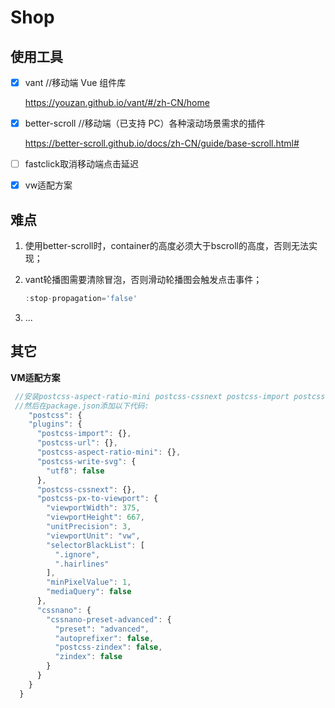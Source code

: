 # Shop

## 使用工具

- [x] vant //移动端 Vue 组件库

  https://youzan.github.io/vant/#/zh-CN/home

- [x] better-scroll //移动端（已支持 PC）各种滚动场景需求的插件

  https://better-scroll.github.io/docs/zh-CN/guide/base-scroll.html#

- [ ] fastclick取消移动端点击延迟

- [x] vw适配方案



## 难点

1. 使用better-scroll时，container的高度必须大于bscroll的高度，否则无法实现；

2. vant轮播图需要清除冒泡，否则滑动轮播图会触发点击事件；

   ```javascript
   :stop-propagation='false' 
   ```

3. ...







## 其它

**VM适配方案**

```javascript
 //安装postcss-aspect-ratio-mini postcss-cssnext postcss-import postcss-px-to-viewport postcss-url postcss-viewport-units postcss-write-svg
 //然后在package.json添加以下代码:
	"postcss": {
    "plugins": {
      "postcss-import": {},
      "postcss-url": {},
      "postcss-aspect-ratio-mini": {},
      "postcss-write-svg": {
        "utf8": false
      },
      "postcss-cssnext": {},
      "postcss-px-to-viewport": {
        "viewportWidth": 375,
        "viewportHeight": 667,
        "unitPrecision": 3,
        "viewportUnit": "vw",
        "selectorBlackList": [
          ".ignore",
          ".hairlines"
        ],
        "minPixelValue": 1,
        "mediaQuery": false
      },
      "cssnano": {
        "cssnano-preset-advanced": {
          "preset": "advanced",
          "autoprefixer": false,
          "postcss-zindex": false,
          "zindex": false
        }
      }
    }
  }
```

